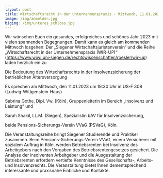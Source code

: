 ```yaml
---
layout: post
title: Wirtschaftsrecht in der Unternehmenspraxis - Mittwoch, 11.01.2023, 19:30 Uhr, US-F 308
image: /img/anmelden.jpg
bigimg: /img/unteres_schloss.jpg
---
```


Wir wünschen Euch ein gesundes, erfolgreiches und schönes Jahr 2023 mit vielen spannenden Begegnungen. Damit kann es gleich am kommenden Mittwoch losgehen: 
Der „Siegener Wirtschaftsjuristenverein“ und die Reihe „Wirtschaftsrecht in der Unternehmenspraxis (WIR-UP)“ (https://www.wiwi.uni-siegen.de/rechtswissenschaften/roesler/wir-up) laden herzlich ein zu


Die Bedeutung des Wirtschaftsrechts in der Insolvenzsicherung der betrieblichen Altersversorgung

Es sprechen am Mittwoch, den 11.01.2023 um 19:30 Uhr in US-F 308 (Ludwig-Wittgenstein-Haus)

Sabrina Gothe, Dipl. Vw. (Köln), Gruppenleiterin im Bereich „Insolvenz und Leistung“ und

Sarah Shakil, LL.M. (Siegen), Spezialistin bAV für Insolvenzsicherung,

beide Pensions-Sicherungs-Verein VVaG (PSVaG), Köln.

Die Veranstaltungsreihe bringt Siegener Studierende und Praktiker zusammen. 
Beim Pensions-Sicherungs-Verein VVaG, einem Versicherer mit sozialem Auftrag in Köln, werden Betriebsrenten bei Insolvenz des Arbeitgebers nach den Vorgaben des Betriebsrentengesetzes gesichert. Die Analyse der insolventen Arbeitgeber und die Ausgestaltung der Betriebsrenten erfordern vertiefte Kenntnisse des Gesellschafts-, Arbeits- und Insolvenzrechts. Die Veranstaltung bietet Ihnen dementsprechend interessante und praxisnahe Einblicke und Kontakte.
